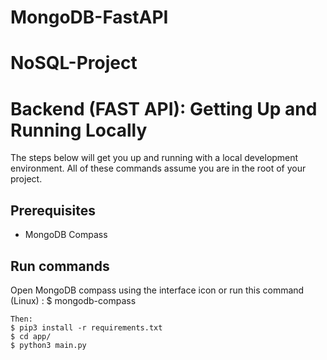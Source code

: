 # MongoDB-FastAPI
# NoSQL-Project




Backend (FAST API): Getting Up and Running Locally 
==========================================
 
The steps below will get you up and running with a local development environment.
All of these commands assume you are in the root of your project.


Prerequisites
-------------

* MongoDB Compass
 
 

    
 
Run commands
-------------
Open MongoDB compass using the interface icon or run this command (Linux) : $ mongodb-compass
   
    Then:
    $ pip3 install -r requirements.txt 
    $ cd app/
    $ python3 main.py

